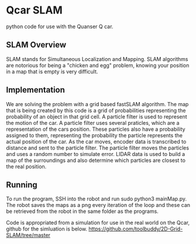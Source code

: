 # Qcar SLAM
python code for use with the Quanser Q car.

## SLAM Overview
SLAM stands for Simultaneous Localization and Mapping. SLAM algorithms are notorious for being a "chicken and egg" problem, knowing your position in a map that is empty is very difficult.  

## Implementation
We are solving the problem with a grid based fastSLAM algorithm. The map that is being created by this code is a grid of probabilities representing the probability of an object in that grid cell. A particle filter is used to represent the motion of the car. A particle filter uses several praticles, which are a representation of the cars position. These particles also have a probability assigned to them, representing the probability the particle represents the actual position of the car. As the car moves, encoder data is transcribed to distance and sent to the particle filter. The particle filter moves the particles and uses a random number to simulate error. LIDAR data is used to build a map of the surroundings and also determine which particles are closest to the real position.

## Running
To run the program, SSH into the robot and run sudo python3 mainMap.py. The robot saves the maps as a png every iteration of the loop and these can be retrieved from the robot in the same folder as the programs.

Code is appropriated from a simulation for use in the real world on the Qcar, github for the simluation is below.
https://github.com/toolbuddy/2D-Grid-SLAM/tree/master
